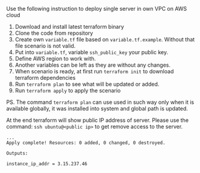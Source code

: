 Use the following instruction to deploy single server in own VPC on AWS cloud

1. Download and install latest terraform binary
1. Clone the code from repository
1. Create own `variable.tf` file based on `variable.tf.example`. Without that file scenario is not valid.
1. Put into `variable.tf`, variable `ssh_public_key` your public key.
1. Define AWS region to work with.
1. Another variables can be left as they are without any changes.
1. When scenario is ready, at first run `terraform init` to download terraform dependencies
1. Run `terraform plan` to see what will be updated or added.
1. Run `terraform apply` to apply the scenario

PS. The command `terraform plan` can use used in such way only when it is available globally, it was installed into system and global path is updated.

At the end terraform will show public IP address of server. Please use the command:
`ssh ubuntu@<public ip>` to get remove access to the server.

```
...
Apply complete! Resources: 0 added, 0 changed, 0 destroyed.

Outputs:

instance_ip_addr = 3.15.237.46
```